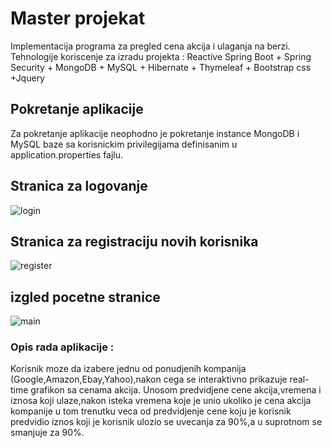 # Master projekat 
Implementacija programa za pregled cena akcija i ulaganja na berzi.
Tehnologije koriscenje za izradu projekta : 
Reactive Spring Boot + Spring Security + MongoDB + MySQL + Hibernate + Thymeleaf + Bootstrap css +Jquery

## Pokretanje aplikacije 
Za pokretanje aplikacije neophodno je pokretanje instance MongoDB i MySQL baze sa korisnickim privilegijama definisanim 
u application.properties fajlu.
## Stranica za logovanje
![login](https://user-images.githubusercontent.com/35013838/39249233-7ac00058-489e-11e8-9ca4-b926e69e6b0a.png)
## Stranica za registraciju novih korisnika
![register](https://user-images.githubusercontent.com/35013838/39249455-01ba45fa-489f-11e8-9de9-7bd94a80009f.png)
## izgled pocetne stranice
![main](https://user-images.githubusercontent.com/35013838/39249511-1b7cba0e-489f-11e8-9e82-d2797cb07786.png)
### Opis rada aplikacije :
Korisnik moze da izabere jednu od ponudjenih kompanija (Google,Amazon,Ebay,Yahoo),nakon cega se interaktivno prikazuje real-time grafikon 
sa cenama akcija.
Unosom predvidjene cene akcija,vremena i iznosa koji ulaze,nakon isteka vremena koje je unio ukoliko je cena akcija kompanije u tom
trenutku veca od predvidjenje cene koju je korisnik predvidio iznos koji je korisnik ulozio se uvecanja za 90%,a u suprotnom se smanjuje za 90%.





